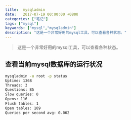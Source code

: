 ```yaml
---
title:  mysqladmin
date:   2017-07-19 00:00:00 +0800
categories: ["笔记"]
tags: ["mysql"]
keywords: ["mysql","mysqladmin"]
description: "这是一个非常好用的mysql工具，可以查看各种状态。"
---
```



> 这是一个非常好用的mysql工具，可以查看各种状态。

查看当前mysql数据库的运行状况
---
```bash
mysqladmin -u root -p status
Uptime: 1368  
Threads: 3  
Questions: 85  
Slow queries: 0  
Opens: 116  
Flush tables: 1  
Open tables: 109  
Queries per second avg: 0.062
```